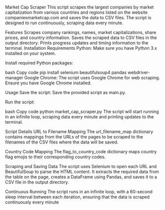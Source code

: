 Market Cap Scraper
This script scrapes the largest companies by market capitalization from various countries and regions listed on the website companiesmarketcap.com and saves the data to CSV files. The script is designed to run continuously, scraping data every minute.

Features
Scrapes company rankings, names, market capitalizations, share prices, and country information.
Saves the scraped data to CSV files in the output directory.
Prints progress updates and timing information to the terminal.
Installation Requirements
Python: Make sure you have Python 3.x installed on your system.

Install required Python packages:

bash
Copy code
pip install selenium beautifulsoup4 pandas webdriver-manager
Google Chrome: The script uses Google Chrome for web scraping. Ensure you have Google Chrome installed.

Usage
Save the script: Save the provided script as main.py.

Run the script:

bash
Copy code
python market_cap_scraper.py
The script will start running in an infinite loop, scraping data every minute and printing updates to the terminal.

Script Details
URL to Filename Mapping
The url_filename_map dictionary contains mappings from the URLs of the pages to be scraped to the filenames of the CSV files where the data will be saved.

Country Code Mapping
The flag_to_country_code dictionary maps country flag emojis to their corresponding country codes.

Scraping and Saving Data
The script uses Selenium to open each URL and BeautifulSoup to parse the HTML content. It extracts the required data from the table on the page, creates a DataFrame using Pandas, and saves it to a CSV file in the output directory.

Continuous Running
The script runs in an infinite loop, with a 60-second sleep interval between each iteration, ensuring that the data is scraped continuously every minute
